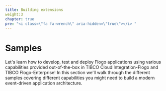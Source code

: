 ```yaml
---
title: Building extensions
weight:3
chapter: true
pre: "<i class=\"fa fa-wrench\" aria-hidden=\"true\"></i> "
---
```


# Samples

Let's learn how to develop, test and deploy Flogo applications using various capabilities provided out-of-the-box in TIBCO Cloud Integration-Flogo and TIBCO Flogo-Enterprise! In this section we'll walk through the different samples covering different capabilities you might need to build a modern event-driven application architecture.
